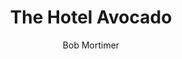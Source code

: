 ---
title: The Hotel Avocado
author: Bob Mortimer
author_slug: bob_mortimer
is_audiobook: true
author_info: https://en.wikipedia.org/wiki/Bob_Mortimer
series: Gary Thorn 
series_slug: gary_thorn
series_number: 2
started: December 21, 2024
year_finished: 2025
read_status: Read
layout: book
---